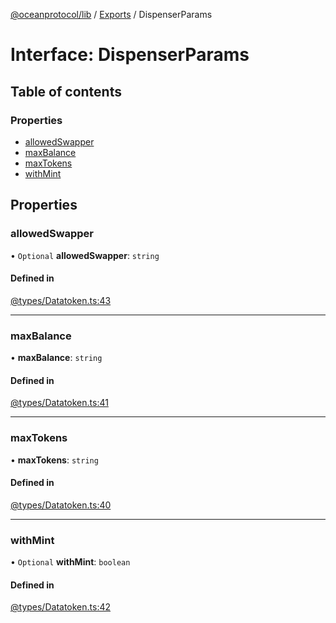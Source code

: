 [@oceanprotocol/lib](../README.md) / [Exports](../modules.md) / DispenserParams

# Interface: DispenserParams

## Table of contents

### Properties

- [allowedSwapper](DispenserParams.md#allowedswapper)
- [maxBalance](DispenserParams.md#maxbalance)
- [maxTokens](DispenserParams.md#maxtokens)
- [withMint](DispenserParams.md#withmint)

## Properties

### allowedSwapper

• `Optional` **allowedSwapper**: `string`

#### Defined in

[@types/Datatoken.ts:43](https://github.com/oceanprotocol/ocean.js/blob/4f5a8cee/src/@types/Datatoken.ts#L43)

___

### maxBalance

• **maxBalance**: `string`

#### Defined in

[@types/Datatoken.ts:41](https://github.com/oceanprotocol/ocean.js/blob/4f5a8cee/src/@types/Datatoken.ts#L41)

___

### maxTokens

• **maxTokens**: `string`

#### Defined in

[@types/Datatoken.ts:40](https://github.com/oceanprotocol/ocean.js/blob/4f5a8cee/src/@types/Datatoken.ts#L40)

___

### withMint

• `Optional` **withMint**: `boolean`

#### Defined in

[@types/Datatoken.ts:42](https://github.com/oceanprotocol/ocean.js/blob/4f5a8cee/src/@types/Datatoken.ts#L42)
